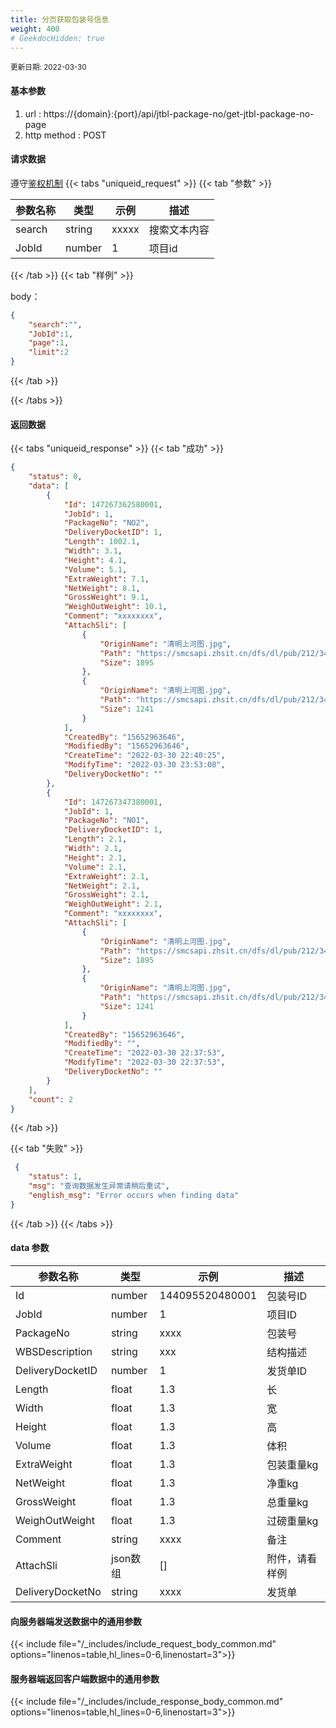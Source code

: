 ```yaml
---
title: 分页获取包装号信息
weight: 400
# GeekdocHidden: true
---
```


<small>更新日期: 2022-03-30</small>

#### 基本参数
1. url : https://{domain}:{port}/api/jtbl-package-no/get-jtbl-package-no-page
2. http method : POST

#### 请求数据
遵守[鉴权机制](/auth/)
{{< tabs "uniqueid_request" >}}
{{< tab "参数" >}} 

|  参数名称   |  类型 |  示例 |  描述 |
|  ----  | ----  | ----  | ----  |
|  search  | string  | xxxxx  | 搜索文本内容 |
|  JobId  | number  | 1  | 项目id |

{{< /tab >}}
{{< tab "样例" >}}


body： 

```json
{
    "search":"",
    "JobId":1,
    "page":1,
    "limit":2
}
```
{{< /tab >}}

{{< /tabs >}}


#### 返回数据


{{< tabs "uniqueid_response" >}}
{{< tab "成功" >}} 
```json
{
    "status": 0,
    "data": [
        {
            "Id": 147267362580001,
            "JobId": 1,
            "PackageNo": "NO2",
            "DeliveryDocketID": 1,
            "Length": 1002.1,
            "Width": 3.1,
            "Height": 4.1,
            "Volume": 5.1,
            "ExtraWeight": 7.1,
            "NetWeight": 8.1,
            "GrossWeight": 9.1,
            "WeighOutWeight": 10.1,
            "Comment": "xxxxxxxx",
            "AttachSli": [
                {
                    "OriginName": "清明上河图.jpg",
                    "Path": "https://smcsapi.zhsit.cn/dfs/dl/pub/212/34/b5f02682d8b69471b70ec415acc9965e_1895.png",
                    "Size": 1895
                },
                {
                    "OriginName": "清明上河图.jpg",
                    "Path": "https://smcsapi.zhsit.cn/dfs/dl/pub/212/34/341bdf1f96e41c2da848770b89110909_1241.png",
                    "Size": 1241
                }
            ],
            "CreatedBy": "15652963646",
            "ModifiedBy": "15652963646",
            "CreateTime": "2022-03-30 22:40:25",
            "ModifyTime": "2022-03-30 23:53:08",
            "DeliveryDocketNo": ""
        },
        {
            "Id": 147267347380001,
            "JobId": 1,
            "PackageNo": "NO1",
            "DeliveryDocketID": 1,
            "Length": 2.1,
            "Width": 2.1,
            "Height": 2.1,
            "Volume": 2.1,
            "ExtraWeight": 2.1,
            "NetWeight": 2.1,
            "GrossWeight": 2.1,
            "WeighOutWeight": 2.1,
            "Comment": "xxxxxxxx",
            "AttachSli": [
                {
                    "OriginName": "清明上河图.jpg",
                    "Path": "https://smcsapi.zhsit.cn/dfs/dl/pub/212/34/b5f02682d8b69471b70ec415acc9965e_1895.png",
                    "Size": 1895
                },
                {
                    "OriginName": "清明上河图.jpg",
                    "Path": "https://smcsapi.zhsit.cn/dfs/dl/pub/212/34/341bdf1f96e41c2da848770b89110909_1241.png",
                    "Size": 1241
                }
            ],
            "CreatedBy": "15652963646",
            "ModifiedBy": "",
            "CreateTime": "2022-03-30 22:37:53",
            "ModifyTime": "2022-03-30 22:37:53",
            "DeliveryDocketNo": ""
        }
    ],
    "count": 2
}
```   
{{< /tab >}}

{{< tab "失败" >}}
```json
 {
    "status": 1,
    "msg": "查询数据发生异常请稍后重试",
    "english_msg": "Error occurs when finding data"
}
```
{{< /tab >}}
{{< /tabs >}}
#### data 参数

|  参数名称   |  类型 |  示例 |  描述 |
|  ----  | ----  | ----  | ----  |
|  Id  | number  | 144095520480001  | 包装号ID |
|  JobId  | number  | 1  | 项目ID |
|  PackageNo  | string  |  xxxx | 包装号 |
|  WBSDescription  | string  | xxx  | 结构描述 |
|  DeliveryDocketID  | number  | 1  | 发货单ID |
|  Length  | float  | 1.3  | 长 |
|  Width  | float  | 1.3  | 宽 |
|  Height  | float  | 1.3  | 高 |
|  Volume  | float  | 1.3  | 体积 |
|  ExtraWeight  | float  | 1.3  | 包装重量kg |
|  NetWeight  | float  | 1.3  | 净重kg |
|  GrossWeight  | float  | 1.3  | 总重量kg |
|  WeighOutWeight  | float  | 1.3  | 过磅重量kg |
|  Comment  | string  | xxxx  | 备注 |  
|  AttachSli  | json数组  | []  | 附件，请看样例 |
|  DeliveryDocketNo  | string  | xxxx  | 发货单 |  

#### 向服务器端发送数据中的通用参数
{{< include file="/_includes/include_request_body_common.md"  options="linenos=table,hl_lines=0-6,linenostart=3">}}

#### 服务器端返回客户端数据中的通用参数

{{< include file="/_includes/include_response_body_common.md"  options="linenos=table,hl_lines=0-6,linenostart=3">}}
